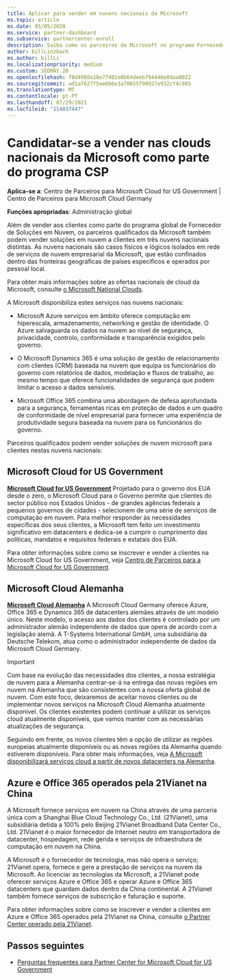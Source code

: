 ```yaml
---
title: Aplicar para vender em nuvens nacionais da Microsoft
ms.topic: article
ms.date: 05/05/2020
ms.service: partner-dashboard
ms.subservice: partnercenter-enroll
description: Saiba como os parceiros da Microsoft no programa Fornecedor de Soluções em Nuvem podem vender a clientes matriculados em nuvens nacionais suportadas.
author: billLinzbach
ms.author: billLi
ms.localizationpriority: medium
ms.custom: SEOMAY.20
ms.openlocfilehash: f0d4960a10e77481e0b64deeb794446e8daa0022
ms.sourcegitcommit: ad1af627f5ee6b6e3a70655f90927e932cf4c985
ms.translationtype: MT
ms.contentlocale: pt-PT
ms.lasthandoff: 07/29/2021
ms.locfileid: "114837447"
---
```

# <a name="apply-to-sell-in-microsoft-national-clouds-as-part-of-the-csp-program"></a>Candidatar-se a vender nas clouds nacionais da Microsoft como parte do programa CSP

**Aplica-se a**: Centro de Parceiros para Microsoft Cloud for US Government | Centro de Parceiros para Microsoft Cloud Germany

**Funções apropriadas**: Administração global

Além de vender aos clientes como parte do programa global de Fornecedor de Soluções em Nuvem, os parceiros qualificados da Microsoft também podem vender soluções em nuvem a clientes em três nuvens nacionais distintas. As nuvens nacionais são casos físicos e lógicos isolados em rede de serviços de nuvem empresarial da Microsoft, que estão confinados dentro das fronteiras geográficas de países específicos e operados por pessoal local.

Para obter mais informações sobre as ofertas nacionais de cloud da Microsoft, consulte [o Microsoft National Clouds](https://www.microsoft.com/trustcenter/cloudservices/nationalcloud).

A Microsoft disponibiliza estes serviços nas nuvens nacionais:

-   Microsoft Azure serviços em âmbito oferece computação em hiperescala, armazenamento, networking e gestão de identidade. O Azure salvaguarda os dados na nuvem ao nível de segurança, privacidade, controlo, conformidade e transparência exigidos pelo governo.

-   O Microsoft Dynamics 365 é uma solução de gestão de relacionamento com clientes (CRM) baseada na nuvem que equipa os funcionários do governo com relatórios de dados, modelação e fluxos de trabalho, ao mesmo tempo que oferece funcionalidades de segurança que podem limitar o acesso a dados sensíveis.

-   Microsoft Office 365 combina uma abordagem de defesa aprofundada para a segurança, ferramentas ricas em proteção de dados e um quadro de conformidade de nível empresarial para fornecer uma experiência de produtividade segura baseada na nuvem para os funcionários do governo.

Parceiros qualificados podem vender soluções de nuvem microsoft para clientes nestas nuvens nacionais:

## <a name="microsoft-cloud-for-us-government"></a>Microsoft Cloud for US Government

[**Microsoft Cloud for US Government**](https://www.microsoft.com/trustcenter/cloudservices/nationalcloud#Microsoft_Cloud_for_US) Projetado para o governo dos EUA desde o zero, o Microsoft Cloud para o Governo permite que clientes do sector público nos Estados Unidos - de grandes agências federais a pequenos governos de cidades - selecionem de uma série de serviços de computação em nuvem. Para melhor responder às necessidades específicas dos seus clientes, a Microsoft tem feito um investimento significativo em datacenters e dedica-se a cumprir o cumprimento das políticas, mandatos e requisitos federais e estatais dos EUA. 

Para obter informações sobre como se inscrever e vender a clientes na Microsoft Cloud for US Government, veja [Centro de Parceiros para a Microsoft Cloud for US Government](partner-center-for-microsoft-us-govt-cloud.md).

## <a name="microsoft-cloud-germany"></a>Microsoft Cloud Alemanha

[**Microsoft Cloud Alemanha**](https://www.microsoft.com/trustcenter/cloudservices/nationalcloud#Microsoft_Cloud_Germany) A Microsoft Cloud Germany oferece Azure, Office 365 e Dynamics 365 de datacenters alemães através de um modelo único. Neste modelo, o acesso aos dados dos clientes é controlado por um administrador alemão independente de dados que opera de acordo com a legislação alemã. A T-Systems International GmbH, uma subsidiária da Deutsche Telekom, atua como o administrador independente de dados da Microsoft Cloud Germany.

> [!IMPORTANT]  
> Com base na evolução das necessidades dos clientes, a nossa estratégia de nuvem para a Alemanha centrar-se-á na entrega das novas regiões em nuvem na Alemanha que são consistentes com a nossa oferta global de nuvem. Com este foco, deixaremos de aceitar novos clientes ou de implementar novos serviços na Microsoft Cloud Alemanha atualmente disponível. Os clientes existentes podem continuar a utilizar os serviços cloud atualmente disponíveis, que vamos manter com as necessárias atualizações de segurança.
>  
> Seguindo em frente, os novos clientes têm a opção de utilizar as regiões europeias atualmente disponíveis ou as novas regiões da Alemanha quando estiverem disponíveis. Para obter mais informações, veja [A Microsoft disponibilizará serviços cloud a partir de novos datacenters na Alemanha](https://news.microsoft.com/europe/2018/08/31/microsoft-to-deliver-cloud-services-from-new-datacentres-in-germany-in-2019-to-meet-evolving-customer-needs/).

    
## <a name="azure-and-office-365-operated-by-21vianet-in-china"></a>Azure e Office 365 operados pela 21Vianet na China

A Microsoft fornece serviços em nuvem na China através de uma parceria única com a Shanghai Blue Cloud Technology Co., Ltd. (21Vianet), uma subsidiária detida a 100% pelo Beijing 21Vianet Broadband Data Center Co., Ltd. 21Vianet é o maior fornecedor de Internet neutro em transportadora de datacenter, hospedagem, rede gerida e serviços de infraestrutura de computação em nuvem na China. 

A Microsoft é o fornecedor de tecnologia, mas não opera o serviço; 21Vianet opera, fornece e gere a prestação de serviços na nuvem da Microsoft. Ao licenciar as tecnologias da Microsoft, a 21Vianet pode oferecer serviços Azure e Office 365 e operar Azure e Office 365 datacenters que guardam dados dentro da China continental. A 21Vianet também fornece serviços de subscrição e faturação e suporte.

Para obter informações sobre como se inscrever e vender a clientes em Azure e Office 365 operados pela 21Vianet na China, consulte [o Partner Center operado pela 21Vianet](https://www.21vbluecloud.com/partner-china/welcome/).

## <a name="next-steps"></a>Passos seguintes

- [Perguntas frequentes para Partner Center for Microsoft Cloud for US Government](faq-for-us-govt-cloud.yml)
